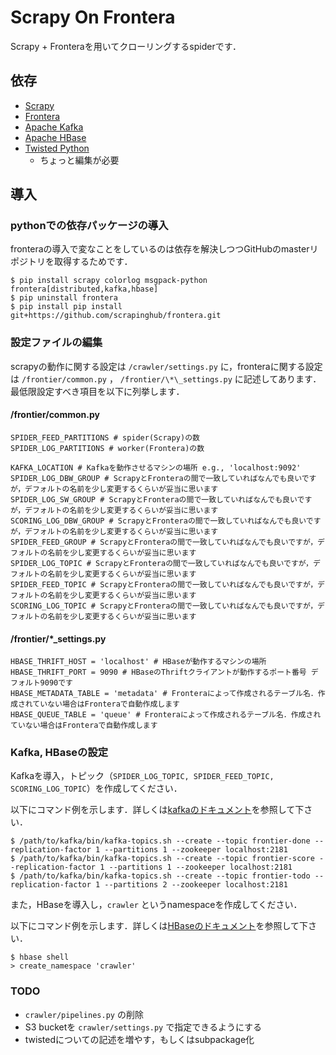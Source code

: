 # Scrapy On Frontera
Scrapy + Fronteraを用いてクローリングするspiderです．

## 依存
- [Scrapy](https://github.com/scrapy/scrapy)
- [Frontera](https://github.com/scrapinghub/frontera)
- [Apache Kafka](https://kafka.apache.org/)
- [Apache HBase](https://hbase.apache.org/)
- [Twisted Python](https://twistedmatrix.com/trac/)
    - ちょっと編集が必要

## 導入
### pythonでの依存パッケージの導入
fronteraの導入で変なことをしているのは依存を解決しつつGitHubのmasterリポジトリを取得するためです．

```
$ pip install scrapy colorlog msgpack-python frontera[distributed,kafka,hbase]
$ pip uninstall frontera
$ pip install pip install git+https://github.com/scrapinghub/frontera.git
```

### 設定ファイルの編集
scrapyの動作に関する設定は `/crawler/settings.py` に，fronteraに関する設定は `/frontier/common.py` ， `/frontier/\*\_settings.py` に記述してあります．
最低限設定すべき項目を以下に列挙します．

#### /frontier/common.py
```
SPIDER_FEED_PARTITIONS # spider(Scrapy)の数
SPIDER_LOG_PARTITIONS # worker(Frontera)の数

KAFKA_LOCATION # Kafkaを動作させるマシンの場所 e.g., 'localhost:9092'
SPIDER_LOG_DBW_GROUP # ScrapyとFronteraの間で一致していればなんでも良いですが，デフォルトの名前を少し変更するくらいが妥当に思います
SPIDER_LOG_SW_GROUP # ScrapyとFronteraの間で一致していればなんでも良いですが，デフォルトの名前を少し変更するくらいが妥当に思います
SCORING_LOG_DBW_GROUP # ScrapyとFronteraの間で一致していればなんでも良いですが，デフォルトの名前を少し変更するくらいが妥当に思います
SPIDER_FEED_GROUP # ScrapyとFronteraの間で一致していればなんでも良いですが，デフォルトの名前を少し変更するくらいが妥当に思います
SPIDER_LOG_TOPIC # ScrapyとFronteraの間で一致していればなんでも良いですが，デフォルトの名前を少し変更するくらいが妥当に思います
SPIDER_FEED_TOPIC # ScrapyとFronteraの間で一致していればなんでも良いですが，デフォルトの名前を少し変更するくらいが妥当に思います
SCORING_LOG_TOPIC # ScrapyとFronteraの間で一致していればなんでも良いですが，デフォルトの名前を少し変更するくらいが妥当に思います
```

#### /frontier/\*\_settings.py
```
HBASE_THRIFT_HOST = 'localhost' # HBaseが動作するマシンの場所
HBASE_THRIFT_PORT = 9090 # HBaseのThriftクライアントが動作するポート番号 デフォルト9090です
HBASE_METADATA_TABLE = 'metadata' # Fronteraによって作成されるテーブル名．作成されていない場合はFronteraで自動作成します
HBASE_QUEUE_TABLE = 'queue' # Fronteraによって作成されるテーブル名．作成されていない場合はFronteraで自動作成します
```

### Kafka, HBaseの設定
Kafkaを導入，トピック（`SPIDER_LOG_TOPIC, SPIDER_FEED_TOPIC, SCORING_LOG_TOPIC`）を作成してください．

以下にコマンド例を示します．詳しくは[kafkaのドキュメント](https://kafka.apache.org/documentation/#quickstart)を参照して下さい．
```
$ /path/to/kafka/bin/kafka-topics.sh --create --topic frontier-done --replication-factor 1 --partitions 1 --zookeeper localhost:2181
$ /path/to/kafka/bin/kafka-topics.sh --create --topic frontier-score --replication-factor 1 --partitions 1 --zookeeper localhost:2181
$ /path/to/kafka/bin/kafka-topics.sh --create --topic frontier-todo --replication-factor 1 --partitions 2 --zookeeper localhost:2181
```

また，HBaseを導入し，`crawler` というnamespaceを作成してください．

以下にコマンド例を示します．詳しくは[HBaseのドキュメント](https://hbase.apache.org/book.html#_namespace)を参照して下さい．
```
$ hbase shell
> create_namespace 'crawler'
```

### TODO
- `crawler/pipelines.py` の削除
- S3 bucketを `crawler/settings.py` で指定できるようにする
- twistedについての記述を増やす，もしくはsubpackage化
